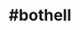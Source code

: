 ---
title: "#bothell"
hashtag: bothell
tags:
  - Cities I have lived in
  - Cities I have visited
  - City
  - Washington
---